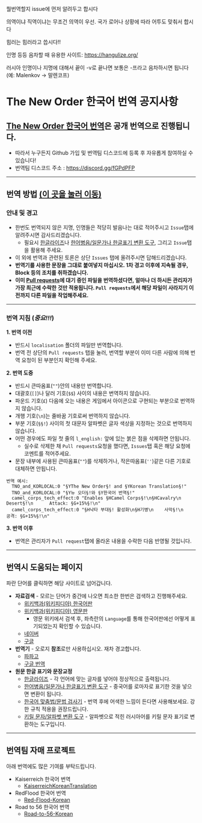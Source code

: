 뭘번역할지 issue에 먼저 알려두고 합시다

의역이냐 직역이냐는 무조건 의역이 우선. 국가 로어나 상황에 따라 어투도 맞춰서 합시다 

힘러는 힘러라고 씁시다!!

인명 등등 음차할 때 유용한 사이트: https://hangulize.org/

러시아 인명이나 지명에 대해서 끝이 -v로 끝나면 보통은 -프라고 음차하시면 됩니다 (예: Malenkov -> 말렌코프)

# The New Order 한국어 번역 공지사항
## [The New Order 한국어 번역](https://steamcommunity.com/sharedfiles/filedetails/?id=2195231810)은 공개 번역으로 진행됩니다.
- 따라서 누구든지 Github 가입 및 번역팀 디스코드에 등록 후 자유롭게 참여하실 수 있습니다! 
- 번역팀 디스코드 주소 : https://discord.gg/fGPdPFP
***

## 번역 방법 [(이 곳을 눌러 이동)](https://github.com/skullbe/Kaiserreich-Korean-Translation/wiki/%EA%B9%83%ED%97%88%EB%B8%8C-%EC%A0%80%EC%9E%A5%EB%B2%95)
### 안내 및 경고
- 한번도 번역되지 않은 지명, 인명들은 적당히 발음나는 대로 적어주시고 `Issue`탭에 알려주시면 감사드리겠습니다.
  - 필요시 [한글라이즈](https://hangulize.org)나 [한어병음/일문가나 한글표기 변환 도구](https://boncho.kiom.re.kr/tool/index.htm), 그리고 `Issue`탭을 활용해 주세요.
- 이 외에 번역과 관련된 토론은 상단 `Issues` 탭에 올려주시면 답해드리겠습니다.
- **번역기를 사용한 문장을 그대로 붙여넣지 마십시오. 1차 경고 이후에 지속될 경우, Block 등의 조치를 취하겠습니다.**
- **이미 [Pull requests](https://github.com/FriedrichvonEbert/TheNewOrderKoreanTranslation/pulls)에 대기 중인 파일을 번역하셨다면, 얼마나 더 하시든 관리자가 가장 최근에 수락한 것만 적용됩니다. `Pull requests`에서 해당 파일이 사라지기 이전까지 다른 파일을 작업해주세요.**
***
### 번역 지침 (*중요!!!*)
**1. 번역 이전**
  - 반드시 `localisation` 폴더의 파일만 번역합니다.
  - 번역 전 상단의 `Pull requests` 탭을 눌러, 번역할 부분이 이미 다른 사람에 의해 번역 요청이 된 부분인지 확인해 주세요.
    
**2. 번역 도중**
  - 반드시 큰따옴표(`""`)안의 내용만 번역합니다.
  - 대괄호(`[]`)나 달러 기호(`$$`) 사이의 내용은 번역하지 않습니다.
  - 파운드 기호(`£`) 다음에 오는 내용은 게임에서 아이콘으로 구현되는 부분으로 번역하지 않습니다.
  - 개행 기호(`\n`)는 줄바꿈 기호로써 번역하지 않습니다.
  - 부분 기호(`§§!`) 사이의 첫 대문자 알파벳은 글자 색상을 지정하는 것으로 번역하지 않습니다.
  - 어떤 경우에도 파일 첫 줄의 `l_english:` 앞에 있는 붉은 점을 삭제하면 안됩니다.
    - 실수로 삭제한 채 `Pull requests`요청을 했다면, `Issues`탭 혹은 해당 요청에 코멘트를 적어주세요.
  - 문장 내부에 사용된 큰따옴표(`""`)를 삭제하거나, 작은따옴표(`''`)같은 다른 기호로 대체하면 안됩니다.
```
번역 예시:
  TNO_and_KORLOCAL:0 "§YThe New Order§! and §YKorean Translation§!"
  TNO_and_KORLOCAL:0 "§Y뉴 오더§!와 §Y한국어 번역§!"
  camel_corps_tech_effect:0 "Enables §HCamel Corps§!\n§HCavalry\n    Desert§!\n      Attack: §G+15%§!\n"
  camel_corps_tech_effect:0 "§H낙타 부대§! 활성화\n§H기병\n    사막§!\n      공격: §G+15%§!\n"
```

**3. 번역 이후**
  - 번역은 관리자가 `Pull request`탭에 올라온 내용을 수락한 다음 반영될 것입니다.
***

## 번역시 도움되는 페이지
 파란 단어를 클릭하면 해당 사이트로 넘어갑니다.
- **자료검색** - 모르는 단어가 중간에 나오면 최소한 한번은 검색하고 진행해주세요.
  - [위키백과(위키피디아) 한국어판](https://ko.wikipedia.org)
  - [위키백과(위키피디아) 영문판](https://en.wikipedia.org) 
    - 영문 위키에서 검색 후, 좌측란의 `Language`를 통해 한국어판에선 어떻게 표기되었는지 확인할 수 있습니다.
  - [네이버](https://www.naver.com)
  - [구글](https://www.google.com)
- **번역기** - 오로지 **참조**로만 사용하십시오. 재차 경고합니다.
  - [파파고](https://papago.naver.com/)
  - [구글 번역](https://translate.google.co.kr/)
- **원문 한글 표기와 문장교정**
  - [한글라이즈](https://hangulize.org) - 각 언어에 맞는 글자를 넣어야 정상적으로 출력됩니다.
  - [한어병음/일문가나 한글표기 변환 도구](https://boncho.kiom.re.kr/tool/index.htm) - 중국어를 로마자로 표기한 것을 넣으면 변환이 됩니다.
  - [한국어 맞춤법/문법 검사기](http://speller.cs.pusan.ac.kr/) - 번역 후에 어색한 느낌이 든다면 사용해보세요. 강한 규칙 적용을 권장드립니다.
  - [키릴 문자/알파벳 변환 도구](https://www.lexilogos.com/keyboard/russian_conversion.htm) - 알파벳으로 적힌 러시아어를 키릴 문자 표기로 변환하는 도구입니다.
***

## 번역팀 자매 프로젝트   
아래 번역에도 많은 기여를 부탁드립니다.
- Kaiserreich 한국어 번역
  - [KaiserreichKoreanTranslation](https://github.com/FriedrichvonEbert/KaiserreichKoreanTranslation)
- RedFlood 한국어 번역
  - [Red-Flood-Korean](https://github.com/Edietchek/Red-Flood-Korean)
- Road to 56 한국어 번역
  - [Road-to-56-Korean](https://github.com/codmw123/Road-to-56-Korean)
